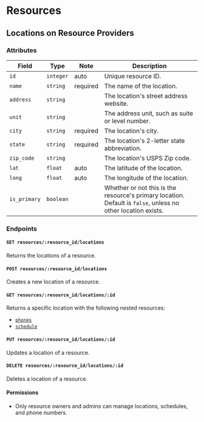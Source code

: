 # Resources

## Locations on Resource Providers

### Attributes

Field          | Type         | Note      | Description                         
---------------|--------------|-----------|------------------------------------
`id`           | `integer`    | auto      | Unique resource ID.
`name`         | `string`     | required  | The name of the location.
`address`      | `string`     |           | The location's street address website.
`unit`         | `string`     |           | The address unit, such as suite or level number.
`city`         | `string`     | required  | The location's city.
`state`        | `string`     | required  | The location's 2-letter state abbreviation.
`zip_code`     | `string`     |           | The location's USPS Zip code.
`lat`          | `float`      | auto      | The latitude of the location.
`long`         | `float`      | auto      | The longitude of the location.
`is_primary`   | `boolean`    |           | Whether or not this is the resource's primary location. Default is `false`, unless no other location exists.

### Endpoints

#### `GET resources/:resource_id/locations`

Returns the locations of a resource.

#### `POST resources/:resource_id/locations`

Creates a new location of a resource.

#### `GET resources/:resource_id/locations/:id`

Returns a specific location with the following nested resources:

- [`phones`](locations/phones.md)
- [`schedule`](locations/schedule.md)

#### `PUT resources/:resource_id/locations/:id`

Updates a location of a resource.

#### `DELETE resources/:resource_id/locations/:id`

Deletes a location of a resource.

#### Permissions

* Only resource owners and admins can manage locations, schedules, and phone numbers.
